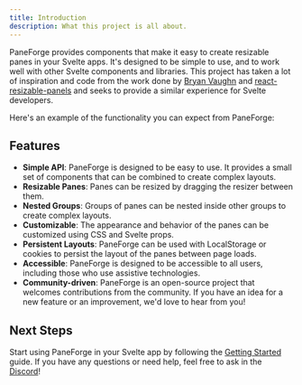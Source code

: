 ```yaml
---
title: Introduction
description: What this project is all about.
---
```


<script>
	import { NestedGroupsDemo } from '$lib/components/demos'
</script>

PaneForge provides components that make it easy to create resizable panes in your Svelte apps. It's designed to be simple to use, and to work well with other Svelte components and libraries. This project has taken a lot of inspiration and code from the work done by [Bryan Vaughn](https://github.com/bvaughn) and [react-resizable-panels](https://github.com/bvaughn/react-resizable-panels) and seeks to provide a similar experience for Svelte developers.

Here's an example of the functionality you can expect from PaneForge:

<NestedGroupsDemo />

## Features

-   **Simple API**: PaneForge is designed to be easy to use. It provides a small set of components that can be combined to create complex layouts.
-   **Resizable Panes**: Panes can be resized by dragging the resizer between them.
-   **Nested Groups**: Groups of panes can be nested inside other groups to create complex layouts.
-   **Customizable**: The appearance and behavior of the panes can be customized using CSS and Svelte props.
-   **Persistent Layouts**: PaneForge can be used with LocalStorage or cookies to persist the layout of the panes between page loads.
-   **Accessible**: PaneForge is designed to be accessible to all users, including those who use assistive technologies.
-   **Community-driven**: PaneForge is an open-source project that welcomes contributions from the community. If you have an idea for a new feature or an improvement, we'd love to hear from you!

## Next Steps

Start using PaneForge in your Svelte app by following the [Getting Started](/docs/getting-started) guide. If you have any questions or need help, feel free to ask in the [Discord](https://discord.gg/hbAGu6akVy)!
